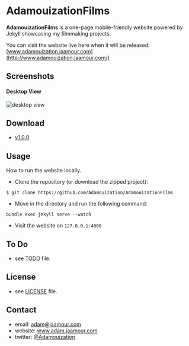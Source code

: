 AdamouizationFilms
==================

**AdamouizationFilms** is a one-page mobile-friendly website powered by Jekyll showcasing my filmmaking projects.

You can visit the website live here when it will be released: [www.adamouization.jaamour.com](http://www.adamouization.jaamour.com/)

## Screenshots

#### Desktop View

![desktop view](https://github.com/Adamouization/AdamouizationFilms/blob/master/docs/adamouizationfilms_desktop.gif)

## Download

* [v1.0.0](https://github.com/Adamouization/AdamouizationFilms/blob/master/releases/AdamouizationFilms-v1.0.0-30062018.zip)

## Usage

How to run the website locally.

* Clone the repository (or download the zipped project):
```
$ git clone https://github.com/Adamouization/AdamouizationFilms
```

* Move in the directory and run the following command:
```
bundle exec jekyll serve --watch
```

* Visit the website on `127.0.0.1:4000`

## To Do
* see [TODO](https://github.com/Adamouization/AdamouizationFilms/blob/master/docs/TODO.md) file.

## License 
* see [LICENSE](https://github.com/Adamouization/AdamouizationFilms/blob/master/LICENSE) file.

## Contact
* email: adam@jaamour.com
* website: www.adam.jaamour.com
* twitter: [@Adamouization](https://twitter.com/Adamouization)

